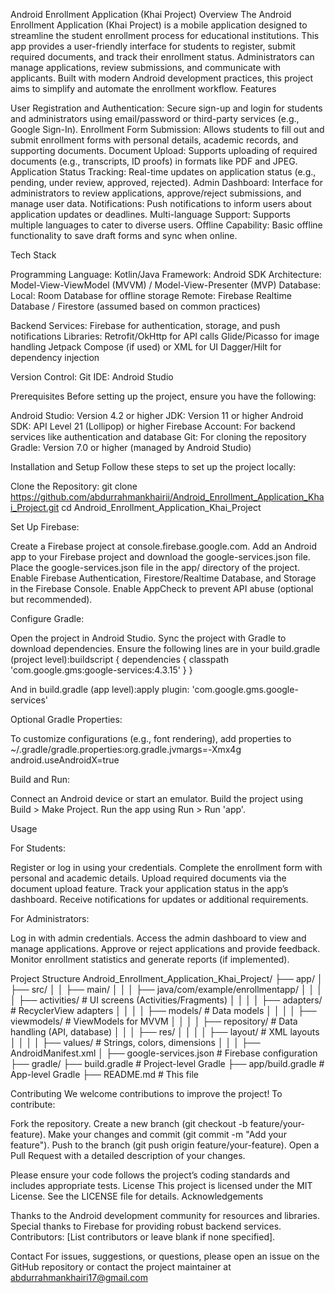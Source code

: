 Android Enrollment Application (Khai Project)
Overview
The Android Enrollment Application (Khai Project) is a mobile application designed to streamline the student enrollment process for educational institutions. This app provides a user-friendly interface for students to register, submit required documents, and track their enrollment status. Administrators can manage applications, review submissions, and communicate with applicants. Built with modern Android development practices, this project aims to simplify and automate the enrollment workflow.
Features

User Registration and Authentication: Secure sign-up and login for students and administrators using email/password or third-party services (e.g., Google Sign-In).
Enrollment Form Submission: Allows students to fill out and submit enrollment forms with personal details, academic records, and supporting documents.
Document Upload: Supports uploading of required documents (e.g., transcripts, ID proofs) in formats like PDF and JPEG.
Application Status Tracking: Real-time updates on application status (e.g., pending, under review, approved, rejected).
Admin Dashboard: Interface for administrators to review applications, approve/reject submissions, and manage user data.
Notifications: Push notifications to inform users about application updates or deadlines.
Multi-language Support: Supports multiple languages to cater to diverse users.
Offline Capability: Basic offline functionality to save draft forms and sync when online.

Tech Stack

Programming Language: Kotlin/Java
Framework: Android SDK
Architecture: Model-View-ViewModel (MVVM) / Model-View-Presenter (MVP)
Database: 
Local: Room Database for offline storage
Remote: Firebase Realtime Database / Firestore (assumed based on common practices)


Backend Services: Firebase for authentication, storage, and push notifications
Libraries:
Retrofit/OkHttp for API calls
Glide/Picasso for image handling
Jetpack Compose (if used) or XML for UI
Dagger/Hilt for dependency injection


Version Control: Git
IDE: Android Studio

Prerequisites
Before setting up the project, ensure you have the following:

Android Studio: Version 4.2 or higher
JDK: Version 11 or higher
Android SDK: API Level 21 (Lollipop) or higher
Firebase Account: For backend services like authentication and database
Git: For cloning the repository
Gradle: Version 7.0 or higher (managed by Android Studio)

Installation and Setup
Follow these steps to set up the project locally:

Clone the Repository:
git clone https://github.com/abdurrahmankhairii/Android_Enrollment_Application_Khai_Project.git
cd Android_Enrollment_Application_Khai_Project


Set Up Firebase:

Create a Firebase project at console.firebase.google.com.
Add an Android app to your Firebase project and download the google-services.json file.
Place the google-services.json file in the app/ directory of the project.
Enable Firebase Authentication, Firestore/Realtime Database, and Storage in the Firebase Console.
Enable AppCheck to prevent API abuse (optional but recommended).


Configure Gradle:

Open the project in Android Studio.
Sync the project with Gradle to download dependencies.
Ensure the following lines are in your build.gradle (project level):buildscript {
    dependencies {
        classpath 'com.google.gms:google-services:4.3.15'
    }
}


And in build.gradle (app level):apply plugin: 'com.google.gms.google-services'




Optional Gradle Properties:

To customize configurations (e.g., font rendering), add properties to ~/.gradle/gradle.properties:org.gradle.jvmargs=-Xmx4g
android.useAndroidX=true




Build and Run:

Connect an Android device or start an emulator.
Build the project using Build > Make Project.
Run the app using Run > Run 'app'.



Usage

For Students:

Register or log in using your credentials.
Complete the enrollment form with personal and academic details.
Upload required documents via the document upload feature.
Track your application status in the app’s dashboard.
Receive notifications for updates or additional requirements.


For Administrators:

Log in with admin credentials.
Access the admin dashboard to view and manage applications.
Approve or reject applications and provide feedback.
Monitor enrollment statistics and generate reports (if implemented).



Project Structure
Android_Enrollment_Application_Khai_Project/
├── app/
│   ├── src/
│   │   ├── main/
│   │   │   ├── java/com/example/enrollmentapp/
│   │   │   │   ├── activities/      # UI screens (Activities/Fragments)
│   │   │   │   ├── adapters/       # RecyclerView adapters
│   │   │   │   ├── models/         # Data models
│   │   │   │   ├── viewmodels/     # ViewModels for MVVM
│   │   │   │   ├── repository/     # Data handling (API, database)
│   │   │   ├── res/
│   │   │   │   ├── layout/        # XML layouts
│   │   │   │   ├── values/        # Strings, colors, dimensions
│   │   │   ├── AndroidManifest.xml
│   ├── google-services.json       # Firebase configuration
├── gradle/
├── build.gradle                   # Project-level Gradle
├── app/build.gradle               # App-level Gradle
├── README.md                      # This file

Contributing
We welcome contributions to improve the project! To contribute:

Fork the repository.
Create a new branch (git checkout -b feature/your-feature).
Make your changes and commit (git commit -m "Add your feature").
Push to the branch (git push origin feature/your-feature).
Open a Pull Request with a detailed description of your changes.

Please ensure your code follows the project’s coding standards and includes appropriate tests.
License
This project is licensed under the MIT License. See the LICENSE file for details.
Acknowledgements

Thanks to the Android development community for resources and libraries.
Special thanks to Firebase for providing robust backend services.
Contributors: [List contributors or leave blank if none specified].

Contact
For issues, suggestions, or questions, please open an issue on the GitHub repository or contact the project maintainer at abdurrahmankhairi17@gmail.com

